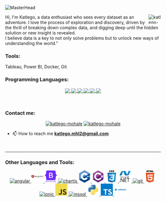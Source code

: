 
![MasterHead](./ProfileBannerImage2025.gif)

<a href="https://linkedin.com/in/katlego-mohale" target="blank"><img align="right" src="https://cdn.jsdelivr.net/npm/simple-icons@v3/icons/linkedin.svg" alt="katlego-mohale" height="30" width="40" /></a>

Hi, I'm Katlego, a data enthusiast who sees every dataset as an adventure. I love the process of exploration and discovery, driven by the thrill of breaking down complex data, and digging deep until the hidden solution or new insight is revealed. <br/>
I believe data is a key to not only solve problems but to unlock new ways of understanding the world."
<br/>
<h3 align="left"> Tools: </h3>
Tableau, 
Power BI, 
Docker, 
Git

<br/>

<h3 align="left"> Programming Languages: </h3>
<p align="center"> 
<a href="https://github.com/KatlegoMohale/Python">
  <img align="center" width="300" src="https://github-readme-stats.vercel.app/api/pin/?username=KatlegoMohale&repo=Python" />
</a>
<a href="https://github.com/KatlegoMohale/SAS">
  <img align="center" width="300" src="https://github-readme-stats.vercel.app/api/pin/?username=KatlegoMohale&repo=SAS" />
</a>
<a href="https://github.com/KatlegoMohale/SQL">
  <img align="center" width="300" src="https://github-readme-stats.vercel.app/api/pin/?username=KatlegoMohale&repo=SQL" />
</a>
<a href="https://github.com/KatlegoMohale/R-Studio">
  <img align="center" width="300" src="https://github-readme-stats.vercel.app/api/pin/?username=KatlegoMohale&repo=R-Studio"/>
</a>
<a href="https://github.com/KatlegoMohale/R-Studio">
  <img align="center" width="300" src="https://github-readme-stats.vercel.app/api/pin/?username=KatlegoMohale&repo=R-Studio"/>
</a>
<a href="https://github.com/KatlegoMohale/R-Studio">
  <img align="center" width="300" src="https://github-readme-stats.vercel.app/api/pin/?username=KatlegoMohale&repo=R-Studio"/>
</a>
</p>

<br/>

<h3 align="left">Contact me:</h3>
<p align="center"> 
  <a href="https://linkedin.com/in/katlego-mohale" target="blank"><img src="https://cdn.jsdelivr.net/npm/simple-icons@v3/icons/linkedin.svg" alt="katlego-mohale" height="30" width="40" /></a>
  <a href="https://linkedin.com/in/katlego-mohale" target="blank"><img src="https://cdn.jsdelivr.net/npm/simple-icons@v3/icons/gmail.svg" alt="katlego-mohale" height="30" width="40" /></a>

- 📫 How to reach me **katlego.mhl2@gmail.com**
</p>
<br/>

---
<h3 align="left">Other Languages and Tools:</h3>
<p align="center"> 
  <a href="https://angular.io" target="_blank" rel="noreferrer"> 
    <img src="https://angular.io/assets/images/logos/angular/angular.svg" alt="angular" width="40" height="40"/> 
  </a> 
  <a href="https://angular.io" target="_blank" rel="noreferrer"> 
    <img src="https://raw.githubusercontent.com/devicons/devicon/master/icons/angularjs/angularjs-original-wordmark.svg" alt="angularjs" width="40" height="40"/> 
  </a> 
  <a href="https://getbootstrap.com" target="_blank" rel="noreferrer"> 
    <img src="https://raw.githubusercontent.com/devicons/devicon/master/icons/bootstrap/bootstrap-plain-wordmark.svg" alt="bootstrap" width="40" height="40"/> 
  </a> 
  <a href="https://www.chartjs.org" target="_blank" rel="noreferrer"> 
    <img src="https://www.chartjs.org/media/logo-title.svg" alt="chartjs" width="40" height="40"/> 
  </a> 
  <a href="https://www.w3schools.com/cpp/" target="_blank" rel="noreferrer"> 
    <img src="https://raw.githubusercontent.com/devicons/devicon/master/icons/cplusplus/cplusplus-original.svg" alt="cplusplus" width="40" height="40"/> 
  </a> 
  <a href="https://www.w3schools.com/cs/" target="_blank" rel="noreferrer"> 
    <img src="https://raw.githubusercontent.com/devicons/devicon/master/icons/csharp/csharp-original.svg" alt="csharp" width="40" height="40"/> 
  </a> 
  <a href="https://www.w3schools.com/css/" target="_blank" rel="noreferrer"> 
    <img src="https://raw.githubusercontent.com/devicons/devicon/master/icons/css3/css3-original-wordmark.svg" alt="css3" width="40" height="40"/> 
  </a> 
  <a href="https://dotnet.microsoft.com/" target="_blank" rel="noreferrer"> 
    <img src="https://raw.githubusercontent.com/devicons/devicon/master/icons/dot-net/dot-net-original-wordmark.svg" alt="dotnet" width="40" height="40"/> 
  </a> 
  <a href="https://git-scm.com/" target="_blank" rel="noreferrer"> 
    <img src="https://www.vectorlogo.zone/logos/git-scm/git-scm-icon.svg" alt="git" width="40" height="40"/> 
  </a> 
  <a href="https://www.w3.org/html/" target="_blank" rel="noreferrer"> 
    <img src="https://raw.githubusercontent.com/devicons/devicon/master/icons/html5/html5-original-wordmark.svg" alt="html5" width="40" height="40"/> 
  </a> 
  <a href="https://ionicframework.com" target="_blank" rel="noreferrer"> 
    <img src="https://upload.wikimedia.org/wikipedia/commons/d/d1/Ionic_Logo.svg" alt="ionic" width="40" height="40"/> 
  </a> 
  <a href="https://developer.mozilla.org/en-US/docs/Web/JavaScript" target="_blank" rel="noreferrer"> 
    <img src="https://raw.githubusercontent.com/devicons/devicon/master/icons/javascript/javascript-original.svg" alt="javascript" width="40" height="40"/> 
  </a> 
  <a href="https://www.microsoft.com/en-us/sql-server" target="_blank" rel="noreferrer"> 
    <img src="https://www.svgrepo.com/show/303229/microsoft-sql-server-logo.svg" alt="mssql" width="40" height="40"/> 
  </a> 
  <a href="https://www.python.org" target="_blank" rel="noreferrer"> 
    <img src="https://raw.githubusercontent.com/devicons/devicon/master/icons/python/python-original.svg" alt="python" width="40" height="40"/> 
  </a> 
  <a href="https://www.typescriptlang.org/" target="_blank" rel="noreferrer"> 
    <img src="https://raw.githubusercontent.com/devicons/devicon/master/icons/typescript/typescript-original.svg" alt="typescript" width="40" height="40"/> 
  </a> 
  <a href="https://webpack.js.org" target="_blank" rel="noreferrer"> 
    <img src="https://raw.githubusercontent.com/devicons/devicon/d00d0969292a6569d45b06d3f350f463a0107b0d/icons/webpack/webpack-original-wordmark.svg" alt="webpack" width="40" height="40"/> 
  </a>
</p>
